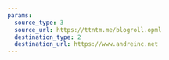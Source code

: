 ```yaml
---
params:
  source_type: 3
  source_url: https://ttntm.me/blogroll.opml
  destination_type: 2
  destination_url: https://www.andreinc.net
---
```

